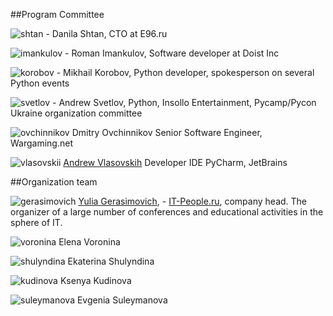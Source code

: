 ##Program Committee

![shtan](http://dropbucket.ru/pycon/shtan) - Danila Shtan, CTO at E96.ru


![imankulov](http://dropbucket.ru/pyconru/imankulov) - Roman Imankulov, Software developer at Doist Inc


![korobov](http://dropbucket.ru/pyconru/korobov) - Mikhail Korobov, Python developer, spokesperson on several Python events


![svetlov](http://dropbucket.ru/pyconru/svetlov) - Andrew Svetlov, Python, Insollo Entertainment, Pycamp/Pycon Ukraine organization committee

![ovchinnikov](http://dropbucket.ru/ovchinnikov) Dmitry Ovchinnikov 
Senior Software Engineer, Wargaming.net 

![vlasovskii](http://dropbucket.ru/vlasovskii) [Andrew Vlasovskih](http://pirx.ru)
Developer IDE PyCharm, JetBrains


##Organization team

![gerasimovich](http://dropbucket.ru/pycon/gerasimovich)  [ Yulia Gerasimovich](http://www.linkedin.com/pub/yulia-gerasimovich/50/623/266), - [IT-People.ru](http://it-people.ru/), company head. The organizer of a large number of conferences and educational activities in the sphere of IT.


![voronina](http://dropbucket.ru/pycon/voronina) Elena Voronina

![shulyndina](http://dropbucket.ru/shulyndina) Ekaterina Shulyndina

![kudinova](http://dropbucket.ru/kudinova) Ksenya Kudinova

![suleymanova](http://dropbucket.ru/suleymanova) Evgenia Suleymanova 

